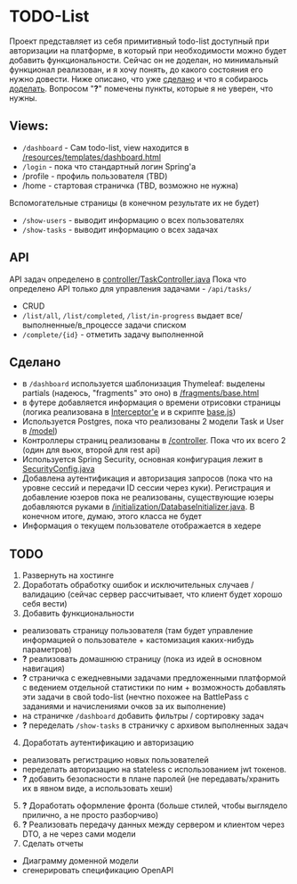 # TODO-List
Проект представляет из себя примитивный todo-list доступный при авторизации на платформе, в который при необходимости можно будет добавить функциональности.
Сейчас он не доделан, но минимальный функционал реализован, и я хочу понять, до какого состояния его нужно довести.
Ниже описано, что уже [сделано](#сделано) и что я собираюсь [доделать](#todo). Вопросом "__?__" помечены пункты, которые я не уверен, что нужны.

## Views:
- `/dashboard` - Сам todo-list, view находится в [/resources/templates/dashboard.html](src/main/resources/templates/dashboard.html)
- `/login` - пока что стандартный логин Spring'а
- /profile - профиль пользователя (TBD)
- /home - стартовая страничка (TBD, возможно не нужна)

Вспомогательные страницы (в конечном результате их не будет)
- `/show-users` - выводит информацию о всех пользователях
- `/show-tasks` - выводит информацию о всех задачах


## API
API задач определено в [controller/TaskController.java](/src/main/java/com/mysite/todolist/controller/TaskController.java)
Пока что определено API только для управления задачами - `/api/tasks/`
- CRUD
- `/list/all`, `/list/completed`, `/list/in-progress` выдает все/выполненные/в_процессе задачи списком
- `/complete/{id}` - отметить задачу выполненной

## Сделано
- в `/dashboard` используется шаблонизация Thymeleaf: выделены partials (надеюсь, "fragments" это оно) в [/fragments/base.html](src/main/resources/templates/fragments/base.html)
- в футере добавляется информация о времени отрисовки страницы (логика реализована в [Interceptor'е](/src/main/java/com/mysite/todolist/interceptor/TimingInterceptor.java) и в скрипте [base.js](/src/main/resources/static/js/base.js))
- Используется Postgres, пока что реализованы 2 модели Task и User в [/model](/src/main/java/com/mysite/todolist/model))
- Контроллеры страниц реализованы в [/controller](/src/main/java/com/mysite/todolist/conroller). Пока что их всего 2 (один для вьюх, второй для rest api)
- Используется Spring Security, основная конфигурация лежит в [SecurityConfig.java](/src/main/java/com/mysite/todolist/security/SecurityConfig.java)
- Добавлена аутентификация и авторизация запросов (пока что на уровне сессий и передачи ID сессии через куки). Регистрация и добавление юзеров пока не реализованы, существующие юзеры добавляются руками в [/initialization/DatabaseInitializer.java](/src/main/java/com/mysite/todolist/initialization/DatabaseInitializer.java). В конечном итоге, думаю, этого класса не будет
- Информация о текущем пользователе отображается в хедере

## TODO
1. Развернуть на хостинге
2. Доработать обработку ошибок и исключительных случаев / валидацию (сейчас сервер рассчитывает, что клиент будет хорошо себя вести)
3. Добавить функциональности
 - реализовать страницу пользователя (там будет управление информацией о пользователе + кастомизация каких-нибудь параметров)
 - __?__ реализовать домашнюю страницу (пока из идей в основном навигация)
 - __?__ страничка с ежедневными задачами предложенными платформой с ведением отдельной статистики по ним + возможность добавлять эти задачи в свой todo-list (нечтно похожее на BattlePass с заданиями и начислениями очков за их выполнение)
 - на страничке `/dashboard` добавить фильтры / сортировку задач
 - __?__ переделать `/show-tasks` в страничку с архивом выполненных задач 
4. Доработать аутентификацию и авторизацию
 - реализовать регистрацию новых пользователей
 - переделать авторизацию на stateless с использованием jwt токенов.
 - __?__ добавить безопасности в плане паролей (не передавать/хранить их в явном виде, а использовать хеши)
5. __?__ Доработать оформление фронта (больше стилей, чтобы выглядело прилично, а не просто разборчиво)
6. __?__ Реализовать передачу данных между сервером и клиентом через DTO, а не через сами модели 
7. Сделать отчеты
 - Диаграмму доменной модели
 - сгенерировать спецификацию  OpenAPI
